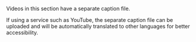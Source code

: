 Videos in this section have a separate caption file.

If using a service such as YouTube, the separate caption file can be uploaded and will be automatically translated to other languages for better accessibility.
